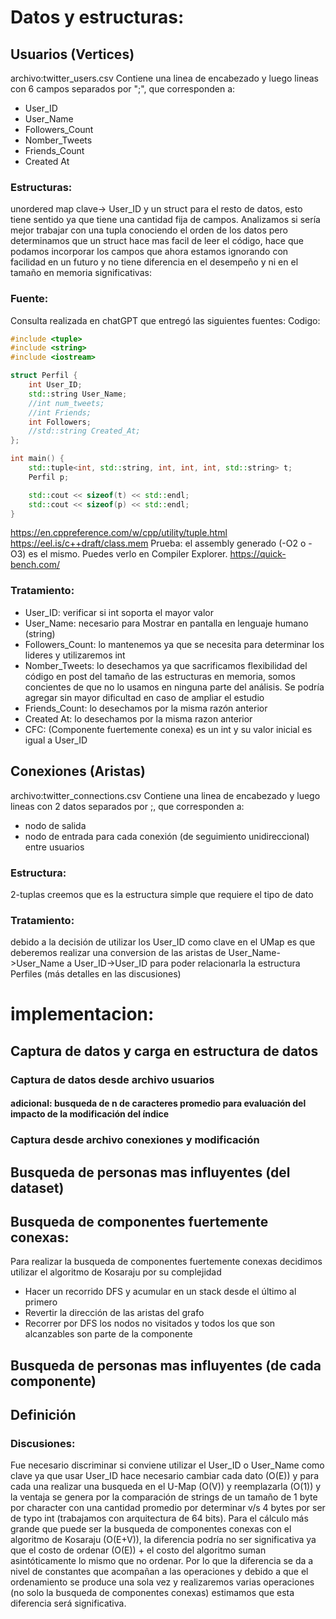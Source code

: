 # Datos y estructuras:
## Usuarios (Vertices)
archivo:twitter_users.csv
Contiene una linea de encabezado y luego lineas con 6 campos separados por ";", que corresponden a:
- User_ID
- User_Name
- Followers_Count
- Nomber_Tweets
- Friends_Count
- Created At

### Estructuras:
unordered map clave-> User_ID y un struct para el resto de datos, esto tiene sentido ya que tiene una cantidad fija de campos. 
Analizamos si sería mejor trabajar con una tupla conociendo el orden de los datos pero determinamos que un struct hace mas facil de leer el código, hace que podamos incorporar los campos que ahora estamos ignorando con facilidad en un futuro y no tiene diferencia en el desempeño y ni en el tamaño en memoria significativas:
### Fuente: 
Consulta realizada en chatGPT que entregó las siguientes fuentes:
Codigo: 

``` cpp
#include <tuple>
#include <string>
#include <iostream>

struct Perfil {
    int User_ID;
    std::string User_Name;
    //int num_tweets;
    //int Friends;
    int Followers;
    //std::string Created_At;
};

int main() {
    std::tuple<int, std::string, int, int, int, std::string> t;
    Perfil p;

    std::cout << sizeof(t) << std::endl;
    std::cout << sizeof(p) << std::endl;
}
```


https://en.cppreference.com/w/cpp/utility/tuple.html
https://eel.is/c++draft/class.mem
Prueba: el assembly generado (-O2 o -O3) es el mismo. Puedes verlo en Compiler Explorer.
https://quick-bench.com/ 

### Tratamiento:
- User_ID: verificar si int soporta el mayor valor
- User_Name: necesario para Mostrar en pantalla en lenguaje humano (string)
- Followers_Count: lo mantenemos ya que se necesita para determinar los lideres y utilizaremos int
- Nomber_Tweets: lo desechamos ya que sacrificamos flexibilidad del código en post del tamaño de las estructuras en memoria, somos concientes de que no lo usamos en ninguna parte del análisis. Se podría agregar sin mayor dificultad en caso de ampliar el estudio
- Friends_Count: lo desechamos por la misma razón anterior
- Created At: lo desechamos por la misma razon anterior
- CFC: (Componente fuertemente conexa) es un int y su valor inicial es igual a User_ID

## Conexiones (Aristas)
archivo:twitter_connections.csv
Contiene una linea de encabezado y luego lineas con 2 datos separados por ;, que corresponden a:
- nodo de salida
- nodo de entrada
para cada conexión (de seguimiento unidireccional) entre usuarios
### Estructura: 
2-tuplas creemos que es la estructura simple que requiere el tipo de dato
### Tratamiento: 
debido a la decisión de utilizar los User_ID como clave en el UMap es que deberemos realizar una conversion de las aristas de User_Name->User_Name a User_ID->User_ID para poder relacionarla la estructura Perfiles (más detalles en las discusiones)

# implementacion:
## Captura de datos y carga en estructura de datos
### Captura de datos desde archivo usuarios

#### adicional: busqueda de n de caracteres promedio para evaluación del impacto de la modificación del índice

### Captura desde archivo conexiones y modificación

## Busqueda de personas mas influyentes (del dataset)

## Busqueda de componentes fuertemente conexas:
Para realizar la busqueda de componentes fuertemente conexas decidimos utilizar el algoritmo de Kosaraju por su complejidad 
- Hacer un recorrido DFS y acumular en un stack desde el último al primero
- Revertir la dirección de las aristas del grafo
- Recorrer por DFS los nodos no visitados y todos los que son alcanzables son parte de la componente

## Busqueda de personas mas influyentes (de cada componente)


## Definición 


### Discusiones: 
Fue necesario discriminar si conviene utilizar el User_ID o User_Name como clave ya que usar User_ID hace necesario cambiar cada dato (O(E)) y para cada una realizar una busqueda en el U-Map (O(V)) y reemplazarla (O(1)) y la ventaja se genera por la comparación de strings de un tamaño de 1 byte por character con una cantidad promedio por determinar v/s 4 bytes por ser de typo int (trabajamos con arquitectura de 64 bits). Para el cálculo más grande que puede ser la busqueda de componentes conexas con el algoritmo de Kosaraju (O(E+V)), la diferencia podría no ser significativa ya que el costo de ordenar (O(E)) + el costo del algoritmo suman asintóticamente lo mismo que no ordenar. Por lo que la diferencia se da a nivel de constantes que acompañan a las operaciones y debido a que el ordenamiento se produce una sola vez y realizaremos varias operaciones (no solo la busqueda de componentes conexas) estimamos que esta diferencia será significativa.
